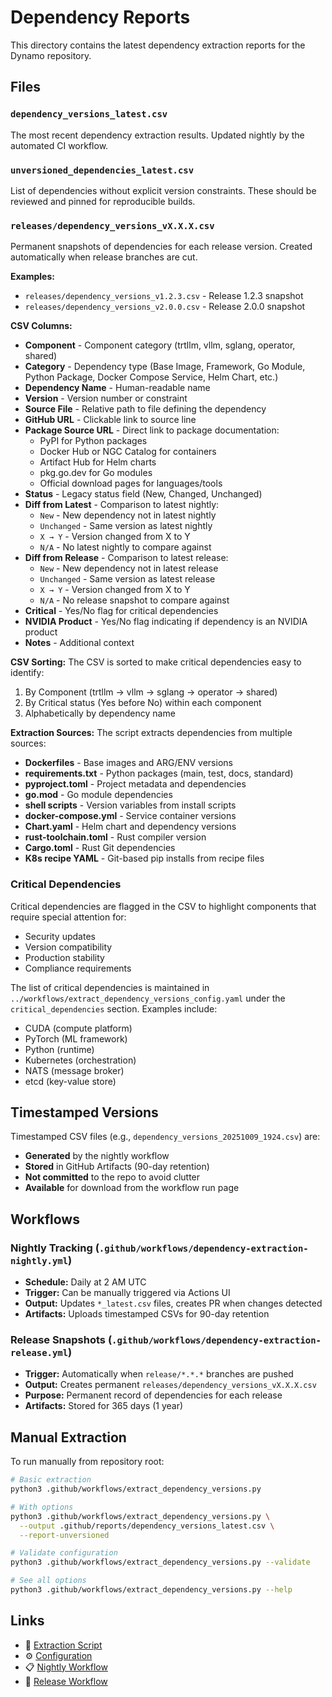 # Dependency Reports

This directory contains the latest dependency extraction reports for the Dynamo repository.

## Files

### `dependency_versions_latest.csv`
The most recent dependency extraction results. Updated nightly by the automated CI workflow.

### `unversioned_dependencies_latest.csv`
List of dependencies without explicit version constraints. These should be reviewed and pinned for reproducible builds.

### `releases/dependency_versions_vX.X.X.csv`
Permanent snapshots of dependencies for each release version. Created automatically when release branches are cut.

**Examples:**
- `releases/dependency_versions_v1.2.3.csv` - Release 1.2.3 snapshot
- `releases/dependency_versions_v2.0.0.csv` - Release 2.0.0 snapshot

**CSV Columns:**
- **Component** - Component category (trtllm, vllm, sglang, operator, shared)
- **Category** - Dependency type (Base Image, Framework, Go Module, Python Package, Docker Compose Service, Helm Chart, etc.)
- **Dependency Name** - Human-readable name
- **Version** - Version number or constraint
- **Source File** - Relative path to file defining the dependency
- **GitHub URL** - Clickable link to source line
- **Package Source URL** - Direct link to package documentation:
  - PyPI for Python packages
  - Docker Hub or NGC Catalog for containers
  - Artifact Hub for Helm charts
  - pkg.go.dev for Go modules
  - Official download pages for languages/tools
- **Status** - Legacy status field (New, Changed, Unchanged)
- **Diff from Latest** - Comparison to latest nightly:
  - `New` - New dependency not in latest nightly
  - `Unchanged` - Same version as latest nightly
  - `X → Y` - Version changed from X to Y
  - `N/A` - No latest nightly to compare against
- **Diff from Release** - Comparison to latest release:
  - `New` - New dependency not in latest release
  - `Unchanged` - Same version as latest release
  - `X → Y` - Version changed from X to Y
  - `N/A` - No release snapshot to compare against
- **Critical** - Yes/No flag for critical dependencies
- **NVIDIA Product** - Yes/No flag indicating if dependency is an NVIDIA product
- **Notes** - Additional context

**CSV Sorting:**
The CSV is sorted to make critical dependencies easy to identify:
1. By Component (trtllm → vllm → sglang → operator → shared)
2. By Critical status (Yes before No) within each component
3. Alphabetically by dependency name

**Extraction Sources:**
The script extracts dependencies from multiple sources:
- **Dockerfiles** - Base images and ARG/ENV versions
- **requirements.txt** - Python packages (main, test, docs, standard)
- **pyproject.toml** - Project metadata and dependencies
- **go.mod** - Go module dependencies
- **shell scripts** - Version variables from install scripts
- **docker-compose.yml** - Service container versions
- **Chart.yaml** - Helm chart and dependency versions
- **rust-toolchain.toml** - Rust compiler version
- **Cargo.toml** - Rust Git dependencies
- **K8s recipe YAML** - Git-based pip installs from recipe files

### Critical Dependencies

Critical dependencies are flagged in the CSV to highlight components that require special attention for:
- Security updates
- Version compatibility
- Production stability
- Compliance requirements

The list of critical dependencies is maintained in `../workflows/extract_dependency_versions_config.yaml` under the `critical_dependencies` section. Examples include:
- CUDA (compute platform)
- PyTorch (ML framework)
- Python (runtime)
- Kubernetes (orchestration)
- NATS (message broker)
- etcd (key-value store)

## Timestamped Versions

Timestamped CSV files (e.g., `dependency_versions_20251009_1924.csv`) are:
- **Generated** by the nightly workflow
- **Stored** in GitHub Artifacts (90-day retention)
- **Not committed** to the repo to avoid clutter
- **Available** for download from the workflow run page

## Workflows

### Nightly Tracking (`.github/workflows/dependency-extraction-nightly.yml`)
- **Schedule:** Daily at 2 AM UTC
- **Trigger:** Can be manually triggered via Actions UI
- **Output:** Updates `*_latest.csv` files, creates PR when changes detected
- **Artifacts:** Uploads timestamped CSVs for 90-day retention

### Release Snapshots (`.github/workflows/dependency-extraction-release.yml`)
- **Trigger:** Automatically when `release/*.*.*` branches are pushed
- **Output:** Creates permanent `releases/dependency_versions_vX.X.X.csv`
- **Purpose:** Permanent record of dependencies for each release
- **Artifacts:** Stored for 365 days (1 year)

## Manual Extraction

To run manually from repository root:

```bash
# Basic extraction
python3 .github/workflows/extract_dependency_versions.py

# With options
python3 .github/workflows/extract_dependency_versions.py \
  --output .github/reports/dependency_versions_latest.csv \
  --report-unversioned

# Validate configuration
python3 .github/workflows/extract_dependency_versions.py --validate

# See all options
python3 .github/workflows/extract_dependency_versions.py --help
```

## Links

- 🤖 [Extraction Script](../workflows/extract_dependency_versions.py)
- ⚙️ [Configuration](../workflows/extract_dependency_versions_config.yaml)
- 📋 [Nightly Workflow](../workflows/dependency-extraction-nightly.yml)
- 📸 [Release Workflow](../workflows/dependency-extraction-release.yml)
